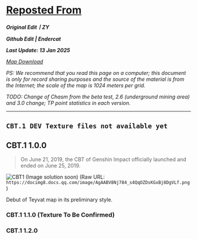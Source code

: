 # [Reposted From](https://docs.qq.com/doc/DZkZiY0RWRmdTb1ZC)

***Original Edit丨ZY***

***Github Edit | Endercat***

***Last Update: 13 Jan 2025***

*[Map Download](https://drive.google.com/drive/folders/1T7Q415_ALVTn4D-dFhH8zEdIAp1XNMio?usp=sharing)*

*PS: We recommend that you read this page on a computer; this document is only for record sharing purposes and the source of the material is from the Internet; the scale of the map is 1024 meters per grid.*

*TODO: Change of Chasm from the beta test, 2.6 (underground mining area) and 3.0 change; TP point statistics in each version.*

---

## `CBT.1 DEV Texture files not available yet`
## CBT.1 1.0.0
> On June 21, 2019, the CBT of Genshin Impact officially launched and ended on June 25, 2019.

![CBT1 (Image solution soon)](https://docimg8.docs.qq.com/image/AgAABV8Nj784_s4QqOZDsKGxBj8DgVLf.png)
(Raw URL: `https://docimg8.docs.qq.com/image/AgAABV8Nj784_s4QqOZDsKGxBj8DgVLf.png`)

Debut of Teyvat map in its preliminary style.

### CBT.1 1.1.0 (Texture To Be Confirmed)
### CBT.1 1.2.0

